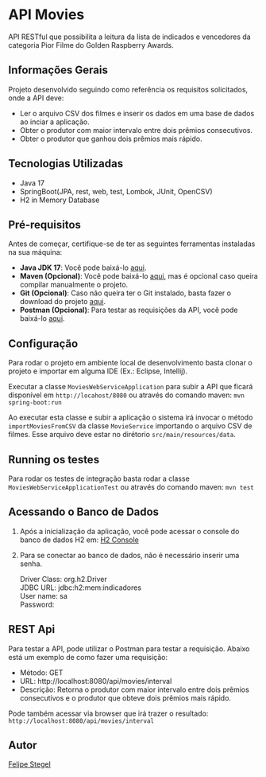 # API Movies

API RESTful que possibilita a leitura da lista de indicados e vencedores da categoria Pior Filme do Golden Raspberry Awards.

## Informações Gerais
Projeto desenvolvido seguindo como referência os requisitos solicitados, onde a API deve:
* Ler o arquivo CSV dos filmes e inserir os dados em uma base de dados ao inciar a aplicação.
* Obter o  produtor com  maior  intervalo  entre  dois  prêmios consecutivos.
* Obter o  produtor que ganhou  dois  prêmios mais rápido.

## Tecnologias Utilizadas

* Java 17
* SpringBoot(JPA, rest, web, test, Lombok, JUnit, OpenCSV)
* H2 in Memory Database

## Pré-requisitos

Antes de começar, certifique-se de ter as seguintes ferramentas instaladas na sua máquina:

- **Java JDK 17**: Você pode baixá-lo [aqui](https://www.oracle.com/br/java/technologies/downloads/#java17).
- **Maven (Opcional)**: Você pode baixá-lo [aqui](https://dlcdn.apache.org/maven/maven-3/3.9.4/binaries/apache-maven-3.9.4-bin.zip), mas é opcional caso queira compilar manualmente o projeto.
- **Git (Opcional)**: Caso não queira ter o Git instalado, basta fazer o download do projeto [aqui](https://github.com/stegel-felipe/apiMovies/archive/refs/heads/main.zip).
- **Postman (Opcional)**: Para testar as requisições da API, você pode baixá-lo [aqui](https://www.postman.com/downloads/).

## Configuração

Para rodar o projeto em ambiente local de desenvolvimento basta clonar o projeto e importar em alguma IDE (Ex.: Eclipse, Intellij).

Executar a classe ``` MoviesWebServiceApplication ``` para subir a API que ficará disponível em ```http://locahost/8080``` ou através do comando maven: ```mvn spring-boot:run```

Ao executar esta classe e subir a aplicação o sistema irá invocar o método ```importMoviesFromCSV``` da classe ```MovieService``` importando o arquivo CSV de filmes.
Esse arquivo deve estar no dirétorio ```src/main/resources/data```.

## Running os testes

Para rodar os testes de integração basta rodar a classe ```MoviesWebServiceApplicationTest``` ou através do comando maven: ```mvn test```

## Acessando o Banco de Dados

1. Após a inicialização da aplicação, você pode acessar o console do banco de dados H2 em: [H2 Console](http://localhost:8080/h2-console)

2. Para se conectar ao banco de dados, não é necessário inserir uma senha.

    Driver Class: org.h2.Driver <br/>
    JDBC URL: jdbc:h2:mem:indicadores <br/>
    User name: sa <br/>
    Password:

## REST Api

Para testar a API, pode utilizar o Postman para testar a requisição. Abaixo está um exemplo de como fazer uma requisição:

- Método: GET
- URL: http://localhost:8080/api/movies/interval
- Descrição: Retorna o produtor com maior intervalo entre dois prêmios consecutivos e o produtor que obteve dois prêmios mais rápido.

Pode também acessar via browser que irá trazer o resultado: `http://localhost:8080/api/movies/interval`


## Autor

[Felipe Stegel](https://www.linkedin.com/in/felipestegel/)
